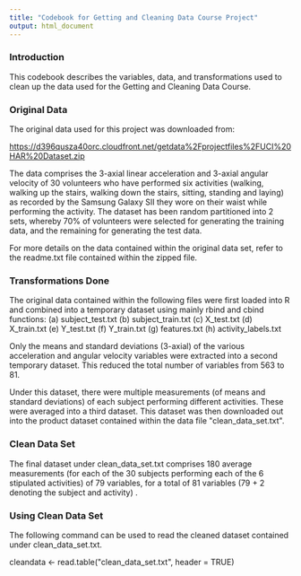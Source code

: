 ```yaml
---
title: "Codebook for Getting and Cleaning Data Course Project"
output: html_document
---
```


### Introduction

This codebook describes the variables, data, and transformations used to clean up the data used for the Getting and Cleaning Data Course.


### Original Data

The original data used for this project was downloaded from:

https://d396qusza40orc.cloudfront.net/getdata%2Fprojectfiles%2FUCI%20HAR%20Dataset.zip

The data comprises the 3-axial linear acceleration and 3-axial angular velocity of 30 volunteers who have performed six activities (walking, walking up the stairs, walking down the stairs, sitting, standing and laying) as recorded by the Samsung Galaxy SII they wore on their waist while performing the activity. The dataset has been random partitioned into 2 sets, whereby 70% of volunteers were selected for generating the training data, and the remaining for generating the test data. 

For more details on the data contained within the original data set, refer to the readme.txt file contained within the zipped file. 


### Transformations Done

The original data contained within the following files were first loaded into R and combined into a temporary dataset using mainly rbind and cbind functions:
(a) subject_test.txt
(b) subject_train.txt
(c) X_test.txt
(d) X_train.txt
(e) Y_test.txt
(f) Y_train.txt
(g) features.txt
(h) activity_labels.txt

Only the means and standard deviations (3-axial) of the various acceleration and angular velocity variables were extracted into a second temporary dataset. This reduced the total number of variables from 563 to 81.

Under this dataset, there were multiple measurements (of means and standard deviations) of each subject performing different activities. These were averaged into a third dataset. This dataset was then downloaded out into the product dataset contained within the data file "clean_data_set.txt". 


### Clean Data Set

The final dataset under clean_data_set.txt comprises 180 average measurements (for each of the 30 subjects performing each of the 6 stipulated activities) of 79 variables, for a total of 81 variables (79 + 2 denoting the subject and activity) .


### Using Clean Data Set

The following command can be used to read the cleaned dataset contained under clean_data_set.txt.

cleandata <- read.table("clean_data_set.txt", header = TRUE)